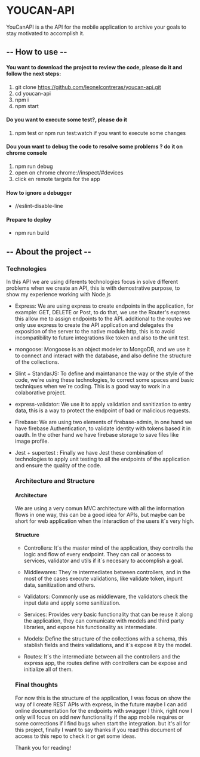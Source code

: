 # YOUCAN-API #
YouCanAPI is a the API for the mobile application to archive your goals to stay motivated to accomplish it.


## -- How to use -- ##
#### You want to download the project to review the code, please do it and follow the next steps: ####

1. git clone https://github.com/leonelcontreras/youcan-api.git
2. cd youcan-api
3. npm i
4. npm start

#### Do you want to execute some test?, please do it ####
1. npm test or npm run test:watch if you want to execute some changes

#### Dou youn want to debug the code to resolve some problems ? do it on chrome console ####

1. npm run debug
2. open on chrome chrome://inspect/#devices
3. click en remote targets for the app

#### How to ignore a debugger ####

* //eslint-disable-line

#### Prepare to deploy ####

* npm run build


## -- About the project -- ## 

### Technologies ###

  In this API we are using diferents technologies focus in solve different problems
  when we create an API, this is with demostrative purpose, to show my experience
  working with Node.js

- Express:
  We are using express to create endpoints in the application, for example: GET, DELETE or Post,
  to do that, we use the Router's express this allow me to assign endpoints to the API. additional
  to the routes we only use express to create the API application and delegates the exposition of
  the server to the native module http, this is to avoid incompatibility to future integrations like
  token and also to the unit test.

- mongoose:
  Mongoose is an object modeler to MongoDB, and we use it to connect and interact with the database, and also
  define the structure of the collections.

- Slint + StandarJS:
  To define and maintanance the way or the style of the code, we´re using these technologies, to correct some
  spaces and basic techniques when we´re coding. This is a good way to work in a colaborative project.

- express-validator:
  We use it to apply validation and sanitization to entry data, this is a way to protect the endpoint of bad 
  or malicious requests.

- Firebase:
  We are using two elements of firebase-admin, in one hand we have firebase Authentication, to validate identity
  with tokens based it in oauth. In the other hand we have firebase storage to save files like image profile.  

- Jest + supertest :
  Finally we have Jest these combination of technologies to apply unit testing to all the 
  endpoints of the application and ensure the quality of the code.

  ### Architecture and Structure ###

  #### Architecture ####

    We are using a very comun MVC architecture with all the information flows in one way, this can be a good idea
    for APIs, but maybe can be short for web application when the interaction of the users it´s very high.

  #### Structure ####
    - Controllers:
      It´s the master mind of the application, they controlls the logic and flow of every endpoint. They
      can call or access to services, validator and utils if it´s necesary to accomplish a goal.
      
    - Middlewares:
      They´re intermediates between controllers, and in the most of the cases execute validations, like
      validate token, inpunt data, sanitization and others.

    - Validators: 
      Commonly use as middleware, the validators check the input data and apply some sanitization.

    - Services:
      Provides very basic functionality that can be reuse it along the application, they can comunicate with
      models and third party libraries, and expose his functionality as intermediate.

    - Models:
      Define the structure of the collections with a schema, this stablish fields and theirs validations,
      and it´s expose it by the model. 

    - Routes:
      It´s the intermediate between all the controllers and the express app, the routes define with controllers
      can be expose and initialize all of them.


  ### Final thoughts ###

    For now this is the structure of the application, I was focus on show the way of I create REST APIs with express,
    in the future maybe I can add online documentation for the endpoints with swagger I think, right now I only will focus
    on add new functionality if the app mobile requires or some corrections if I find bugs when start the integration.
    but it's all for this project, finally I want to say thanks if you read this document of access to this repo to check it
    or get some ideas.

    Thank you for reading!
